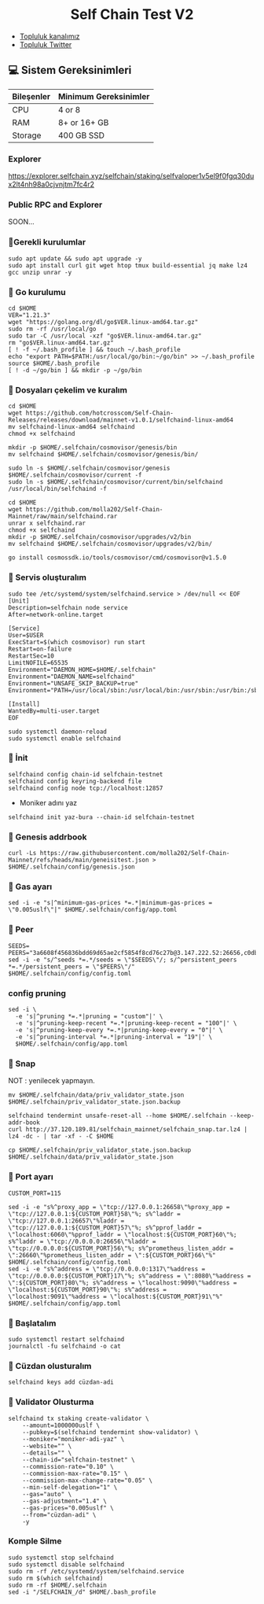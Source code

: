 <h1 align="center"> Self Chain Test V2 </h1>




 * [Topluluk kanalımız](https://t.me/corenodechat)<br>
 * [Topluluk Twitter](https://twitter.com/corenodeHQ)<br>

## 💻 Sistem Gereksinimleri
| Bileşenler | Minimum Gereksinimler | 
| ------------ | ------------ |
| CPU |	4 or 8 |
| RAM	| 8+ or 16+ GB |
| Storage	| 400 GB SSD |

### Explorer

https://explorer.selfchain.xyz/selfchain/staking/selfvaloper1v5el9f0fgq30dux2lt4nh98a0cjvnjtm7fc4r2

### Public RPC and Explorer

SOON...

### 🚧Gerekli kurulumlar
```
sudo apt update && sudo apt upgrade -y
sudo apt install curl git wget htop tmux build-essential jq make lz4 gcc unzip unrar -y
```

### 🚧 Go kurulumu
```
cd $HOME
VER="1.21.3"
wget "https://golang.org/dl/go$VER.linux-amd64.tar.gz"
sudo rm -rf /usr/local/go
sudo tar -C /usr/local -xzf "go$VER.linux-amd64.tar.gz"
rm "go$VER.linux-amd64.tar.gz"
[ ! -f ~/.bash_profile ] && touch ~/.bash_profile
echo "export PATH=$PATH:/usr/local/go/bin:~/go/bin" >> ~/.bash_profile
source $HOME/.bash_profile
[ ! -d ~/go/bin ] && mkdir -p ~/go/bin
```

### 🚧 Dosyaları çekelim ve kuralım

```
cd $HOME
wget https://github.com/hotcrosscom/Self-Chain-Releases/releases/download/mainnet-v1.0.1/selfchaind-linux-amd64
mv selfchaind-linux-amd64 selfchaind
chmod +x selfchaind
```
```
mkdir -p $HOME/.selfchain/cosmovisor/genesis/bin
mv selfchaind $HOME/.selfchain/cosmovisor/genesis/bin/
```
```
sudo ln -s $HOME/.selfchain/cosmovisor/genesis $HOME/.selfchain/cosmovisor/current -f
sudo ln -s $HOME/.selfchain/cosmovisor/current/bin/selfchaind /usr/local/bin/selfchaind -f
```
```
cd $HOME
wget https://github.com/molla202/Self-Chain-Mainnet/raw/main/selfchaind.rar
unrar x selfchaind.rar
chmod +x selfchaind
mkdir -p $HOME/.selfchain/cosmovisor/upgrades/v2/bin
mv selfchaind $HOME/.selfchain/cosmovisor/upgrades/v2/bin/
```
```
go install cosmossdk.io/tools/cosmovisor/cmd/cosmovisor@v1.5.0
```
### 🚧 Servis oluşturalım
```
sudo tee /etc/systemd/system/selfchaind.service > /dev/null << EOF
[Unit]
Description=selfchain node service
After=network-online.target

[Service]
User=$USER
ExecStart=$(which cosmovisor) run start
Restart=on-failure
RestartSec=10
LimitNOFILE=65535
Environment="DAEMON_HOME=$HOME/.selfchain"
Environment="DAEMON_NAME=selfchaind"
Environment="UNSAFE_SKIP_BACKUP=true"
Environment="PATH=/usr/local/sbin:/usr/local/bin:/usr/sbin:/usr/bin:/sbin:/bin:/usr/games:/usr/local/games:/snap/bin:$HOME/.selfchain/cosmovisor/current/bin"

[Install]
WantedBy=multi-user.target
EOF
```
```
sudo systemctl daemon-reload
sudo systemctl enable selfchaind
```
### 🚧 İnit
```
selfchaind config chain-id selfchain-testnet
selfchaind config keyring-backend file
selfchaind config node tcp://localhost:12857
```
* Moniker adını yaz
```
selfchaind init yaz-bura --chain-id selfchain-testnet
```
### 🚧 Genesis addrbook
```
curl -Ls https://raw.githubusercontent.com/molla202/Self-Chain-Mainnet/refs/heads/main/geneisitest.json > $HOME/.selfchain/config/genesis.json
```
### 🚧 Gas ayarı
```
sed -i -e "s|^minimum-gas-prices *=.*|minimum-gas-prices = \"0.005uslf\"|" $HOME/.selfchain/config/app.toml
```
### 🚧 Peer
```
SEEDS=
PEERS="3a6608f456836bdd69d65ae2cf5854f8cd76c27b@3.147.222.52:26656,c0dbddb16c0060c99f243b80b20c9bccce71a7bf@3.21.176.122:26656"
sed -i -e "s/^seeds *=.*/seeds = \"$SEEDS\"/; s/^persistent_peers *=.*/persistent_peers = \"$PEERS\"/" $HOME/.selfchain/config/config.toml
```
### config pruning
```
sed -i \
  -e 's|^pruning *=.*|pruning = "custom"|' \
  -e 's|^pruning-keep-recent *=.*|pruning-keep-recent = "100"|' \
  -e 's|^pruning-keep-every *=.*|pruning-keep-every = "0"|' \
  -e 's|^pruning-interval *=.*|pruning-interval = "19"|' \
  $HOME/.selfchain/config/app.toml
```
### 🚧 Snap
NOT : yenilecek yapmayın.
```
mv $HOME/.selfchain/data/priv_validator_state.json $HOME/.selfchain/priv_validator_state.json.backup 

selfchaind tendermint unsafe-reset-all --home $HOME/.selfchain --keep-addr-book 
curl http://37.120.189.81/selfchain_mainnet/selfchain_snap.tar.lz4 | lz4 -dc - | tar -xf - -C $HOME

cp $HOME/.selfchain/priv_validator_state.json.backup $HOME/.selfchain/data/priv_validator_state.json 
```

### 🚧 Port ayarı
```
CUSTOM_PORT=115

sed -i -e "s%^proxy_app = \"tcp://127.0.0.1:26658\"%proxy_app = \"tcp://127.0.0.1:${CUSTOM_PORT}58\"%; s%^laddr = \"tcp://127.0.0.1:26657\"%laddr = \"tcp://127.0.0.1:${CUSTOM_PORT}57\"%; s%^pprof_laddr = \"localhost:6060\"%pprof_laddr = \"localhost:${CUSTOM_PORT}60\"%; s%^laddr = \"tcp://0.0.0.0:26656\"%laddr = \"tcp://0.0.0.0:${CUSTOM_PORT}56\"%; s%^prometheus_listen_addr = \":26660\"%prometheus_listen_addr = \":${CUSTOM_PORT}66\"%" $HOME/.selfchain/config/config.toml
sed -i -e "s%^address = \"tcp://0.0.0.0:1317\"%address = \"tcp://0.0.0.0:${CUSTOM_PORT}17\"%; s%^address = \":8080\"%address = \":${CUSTOM_PORT}80\"%; s%^address = \"localhost:9090\"%address = \"localhost:${CUSTOM_PORT}90\"%; s%^address = \"localhost:9091\"%address = \"localhost:${CUSTOM_PORT}91\"%" $HOME/.selfchain/config/app.toml
```
### 🚧 Başlatalım
```
sudo systemctl restart selfchaind
journalctl -fu selfchaind -o cat
```


### 🚧 Cüzdan olusturalım
```
selfchaind keys add cüzdan-adi
```
### 🚧 Validator Olusturma
```
selfchaind tx staking create-validator \
    --amount=1000000uslf \
    --pubkey=$(selfchaind tendermint show-validator) \
    --moniker="moniker-adi-yaz" \
    --website="" \
    --details="" \
    --chain-id="selfchain-testnet" \
    --commission-rate="0.10" \
    --commission-max-rate="0.15" \
    --commission-max-change-rate="0.05" \
    --min-self-delegation="1" \
    --gas="auto" \
    --gas-adjustment="1.4" \
    --gas-prices="0.005uslf" \
    --from="cüzdan-adi" \
    -y
```
### Komple Silme
```
sudo systemctl stop selfchaind
sudo systemctl disable selfchaind
sudo rm -rf /etc/systemd/system/selfchaind.service
sudo rm $(which selfchaind)
sudo rm -rf $HOME/.selfchain
sed -i "/SELFCHAIN_/d" $HOME/.bash_profile
```

